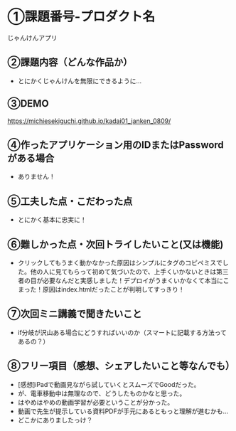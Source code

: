 # ①課題番号-プロダクト名

じゃんけんアプリ

## ②課題内容（どんな作品か）

- とにかくじゃんけんを無限にできるように…

## ③DEMO

https://michiesekiguchi.github.io/kadai01_janken_0809/

## ④作ったアプリケーション用のIDまたはPasswordがある場合

 - ありません！

## ⑤工夫した点・こだわった点

- とにかく基本に忠実に！

## ⑥難しかった点・次回トライしたいこと(又は機能)

- クリックしてもうまく動かなかった原因はシンプルにタグのコピペミスでした。他の人に見てもらって初めて気づいたので、上手くいかないときは第三者の目が必要なんだと実感しました！デプロイがうまくいかなくて本当にこまった！原因はindex.htmlだったことが判明してすっきり！

## ⑦次回ミニ講義で聞きたいこと

- if分岐が沢山ある場合にどうすればいいのか（スマートに記載する方法ってあるの？）

## ⑧フリー項目（感想、シェアしたいこと等なんでも）

- [感想]iPadで動画見ながら試していくとスムーズでGoodだった。
- が、電車移動中は無理なので、どうしたものかなと思った。
- はやめはやめの動画学習が必要ということが分かった。
- 動画で先生が提示している資料PDFが手元にあるともっと理解が進むかも…
- どこかにありましたっけ？
